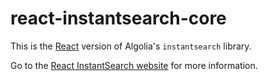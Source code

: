 # react-instantsearch-core

This is the [React](https://facebook.github.io/react/) version of Algolia's `instantsearch` library.

Go to the [React InstantSearch website](https://community.algolia.com/react-instantsearch/) for more information.
